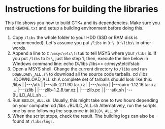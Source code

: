 # Instructions for building the libraries

This file shows you how to build GTK+ and its dependencies. Make sure you read `README.txt` and setup a building environment before doing this.

1. Copy `/libs` the whole folder to your HDD (SSD or RAM disk is recommended). Let's assume you put `/libs` in `D:\`. `D:\libs\` in other words.
2. Append a line to `C:\msys\etc\fstab` to tell MSYS where your `/libs` is. If you put `/libs` to `D:\`, just like step 1, then, execute the line below in Windows command line:
        echo D:/libs                /libs>> c:\msys\etc\fstab
3. Open a MSYS shell. Change the current directory to `/libs` and run `DOWNLOAD\_ALL.sh` to download all the source code tarballs. 
        cd /libs
        ./DOWNLOAD_ALL.sh
A complete set of tarballs should look like this:
/libs
|
|---/atk
|   |---atk-2.11.90.tar.xz
|
|---/cairo
|   |---cairo-1.12.16.tar.xz
...
|---/zlib
|   |---zlib-1.2.8.tar.xz
|   |---zlib.pc
|
|---atk.sh
|---BUILD\_ALL.sh
...
4. Run `BUILD\_ALL.sh`. Usually, this might take one to two hours depending on your computer.
        cd /libs
        ./BUILD_ALL.sh
Alternatively, run the scripts one by one following the sequence in `BUILD\_ALL.sh`.
5. When the script stops, check the result. The building logs can also be found at `/libs/logs`.
